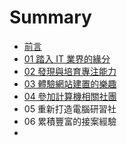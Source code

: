# Summary

* [前言](README.md)
* [01 踏入 IT 業界的緣分](01.md)
* [02 發現與培育專注能力](02.md)
* [03 體驗網站建置的樂趣](03.md)
* [04 參加計算機相關社團](04.md)
* 05 重新打造電腦研習社
* 06 累積豐富的接案經驗
* 


